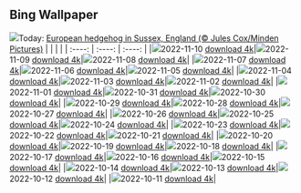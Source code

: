 ## Bing Wallpaper
![](./wallpaper/2022-11-10.jpg)Today: [European hedgehog in Sussex, England (© Jules Cox/Minden Pictures)](./wallpaper/2022-11-10.jpg)
|      |      |      |
| :----: | :----: | :----: |
|![](./wallpaper/2022-11-10_sm.jpg)2022-11-10 [download 4k](./wallpaper/2022-11-10.jpg)|![](./wallpaper/2022-11-09_sm.jpg)2022-11-09 [download 4k](./wallpaper/2022-11-09.jpg)|![](./wallpaper/2022-11-08_sm.jpg)2022-11-08 [download 4k](./wallpaper/2022-11-08.jpg)|
|![](./wallpaper/2022-11-07_sm.jpg)2022-11-07 [download 4k](./wallpaper/2022-11-07.jpg)|![](./wallpaper/2022-11-06_sm.jpg)2022-11-06 [download 4k](./wallpaper/2022-11-06.jpg)|![](./wallpaper/2022-11-05_sm.jpg)2022-11-05 [download 4k](./wallpaper/2022-11-05.jpg)|
|![](./wallpaper/2022-11-04_sm.jpg)2022-11-04 [download 4k](./wallpaper/2022-11-04.jpg)|![](./wallpaper/2022-11-03_sm.jpg)2022-11-03 [download 4k](./wallpaper/2022-11-03.jpg)|![](./wallpaper/2022-11-02_sm.jpg)2022-11-02 [download 4k](./wallpaper/2022-11-02.jpg)|
|![](./wallpaper/2022-11-01_sm.jpg)2022-11-01 [download 4k](./wallpaper/2022-11-01.jpg)|![](./wallpaper/2022-10-31_sm.jpg)2022-10-31 [download 4k](./wallpaper/2022-10-31.jpg)|![](./wallpaper/2022-10-30_sm.jpg)2022-10-30 [download 4k](./wallpaper/2022-10-30.jpg)|
|![](./wallpaper/2022-10-29_sm.jpg)2022-10-29 [download 4k](./wallpaper/2022-10-29.jpg)|![](./wallpaper/2022-10-28_sm.jpg)2022-10-28 [download 4k](./wallpaper/2022-10-28.jpg)|![](./wallpaper/2022-10-27_sm.jpg)2022-10-27 [download 4k](./wallpaper/2022-10-27.jpg)|
|![](./wallpaper/2022-10-26_sm.jpg)2022-10-26 [download 4k](./wallpaper/2022-10-26.jpg)|![](./wallpaper/2022-10-25_sm.jpg)2022-10-25 [download 4k](./wallpaper/2022-10-25.jpg)|![](./wallpaper/2022-10-24_sm.jpg)2022-10-24 [download 4k](./wallpaper/2022-10-24.jpg)|
|![](./wallpaper/2022-10-23_sm.jpg)2022-10-23 [download 4k](./wallpaper/2022-10-23.jpg)|![](./wallpaper/2022-10-22_sm.jpg)2022-10-22 [download 4k](./wallpaper/2022-10-22.jpg)|![](./wallpaper/2022-10-21_sm.jpg)2022-10-21 [download 4k](./wallpaper/2022-10-21.jpg)|
|![](./wallpaper/2022-10-20_sm.jpg)2022-10-20 [download 4k](./wallpaper/2022-10-20.jpg)|![](./wallpaper/2022-10-19_sm.jpg)2022-10-19 [download 4k](./wallpaper/2022-10-19.jpg)|![](./wallpaper/2022-10-18_sm.jpg)2022-10-18 [download 4k](./wallpaper/2022-10-18.jpg)|
|![](./wallpaper/2022-10-17_sm.jpg)2022-10-17 [download 4k](./wallpaper/2022-10-17.jpg)|![](./wallpaper/2022-10-16_sm.jpg)2022-10-16 [download 4k](./wallpaper/2022-10-16.jpg)|![](./wallpaper/2022-10-15_sm.jpg)2022-10-15 [download 4k](./wallpaper/2022-10-15.jpg)|
|![](./wallpaper/2022-10-14_sm.jpg)2022-10-14 [download 4k](./wallpaper/2022-10-14.jpg)|![](./wallpaper/2022-10-13_sm.jpg)2022-10-13 [download 4k](./wallpaper/2022-10-13.jpg)|![](./wallpaper/2022-10-12_sm.jpg)2022-10-12 [download 4k](./wallpaper/2022-10-12.jpg)|
|![](./wallpaper/2022-10-11_sm.jpg)2022-10-11 [download 4k](./wallpaper/2022-10-11.jpg)|